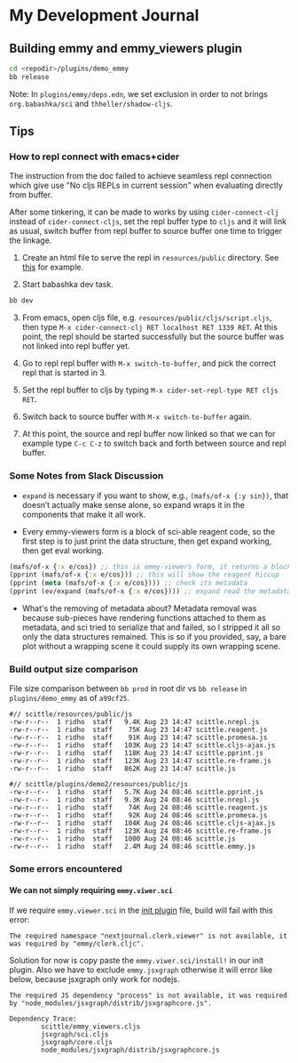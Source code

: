 # My Development Journal

## Building emmy and emmy_viewers plugin

```bash
cd <repodir>/plugins/demo_emmy
bb release
```

Note: In `plugins/emmy/deps.edn`, we set exclusion in order to not brings
`org.babashka/sci` and `thheller/shadow-cljs`.


## Tips

### How to repl connect with emacs+cider

The instruction from the doc failed to achieve seamless repl connection which
give use "No cljs REPLs in current session" when evaluating directly from
buffer.

After some tinkering, it can be made to works by using `cider-connect-clj`
instead of `cider-connect-cljs`, set the repl buffer type to `cljs` and it will
link as usual, switch buffer from repl buffer to source buffer one time to
trigger the linkage.

1. Create an html file to serve the repl in `resources/public` directory. 
   See [this](../../plugins/demo_emmy/resources/public/repl.html) for example.

2. Start babashka dev task.

```bash
bb dev
```

3. From emacs, open cljs file, e.g. `resources/public/cljs/script.cljs`, then
   type `M-x cider-connect-clj RET localhost RET 1339 RET`. At this point, the repl 
   should be started successfully but the source buffer was not linked into
   repl buffer yet.

4. Go to repl repl buffer with `M-x switch-to-buffer`, and pick the correct repl
   that is started in 3.

5. Set the repl buffer to cljs by typing `M-x cider-set-repl-type RET cljs RET`.

6. Switch back to source buffer with `M-x switch-to-buffer` again.

7. At this point, the source and repl buffer now linked so that we can for example
   type `C-c C-z` to switch back and forth between source and repl buffer.


### Some Notes from Slack Discussion

- `expand` is necessary if you want to show, e.g., `(mafs/of-x {:y sin})`, that
  doesn’t actually make sense alone, so expand wraps it in the components that
  make it all work.

- Every emmy-viewers form is a block of sci-able reagent code, so the first step
  is to just print the data structure, then get expand working, then get eval working.

```clojure
(mafs/of-x {:x e/cos}) ;; this is emmy-viewers form, it returns a block of sci-able reagent code.
(pprint (mafs/of-x {:x e/cos})) ;; this will show the reagent hiccup
(pprint (meta (mafs/of-x {:x e/cos}))) ;; check its metadata
(pprint (ev/expand (mafs/of-x {:x e/cos}))) ;; expand read the metadata and will wrap accourdingly
```

- What's the removing of metadata about? Metadata removal was because sub-pieces
  have rendering functions attached to them as metadata, and sci tried to
  serialize that and failed, so I stripped it all so only the data structures
  remained. This is so if you provided, say, a bare plot without a wrapping
  scene it could supply its own wrapping scene.


### Build output size comparison

File size comparison between `bb prod` in root dir vs `bb release` in `plugins/demo_emmy`
as of `a99cf25`.

```text
#// scittle/resources/public/js
-rw-r--r--  1 ridho  staff   9.4K Aug 23 14:47 scittle.nrepl.js
-rw-r--r--  1 ridho  staff    75K Aug 23 14:47 scittle.reagent.js
-rw-r--r--  1 ridho  staff    91K Aug 23 14:47 scittle.promesa.js
-rw-r--r--  1 ridho  staff   103K Aug 23 14:47 scittle.cljs-ajax.js
-rw-r--r--  1 ridho  staff   118K Aug 23 14:47 scittle.pprint.js
-rw-r--r--  1 ridho  staff   123K Aug 23 14:47 scittle.re-frame.js
-rw-r--r--  1 ridho  staff   862K Aug 23 14:47 scittle.js

#// scittle/plugins/demo2/resources/public/js
-rw-r--r--  1 ridho  staff   5.7K Aug 24 08:46 scittle.pprint.js
-rw-r--r--  1 ridho  staff   9.3K Aug 24 08:46 scittle.nrepl.js
-rw-r--r--  1 ridho  staff    74K Aug 24 08:46 scittle.reagent.js
-rw-r--r--  1 ridho  staff    92K Aug 24 08:46 scittle.promesa.js
-rw-r--r--  1 ridho  staff   104K Aug 24 08:46 scittle.cljs-ajax.js
-rw-r--r--  1 ridho  staff   123K Aug 24 08:46 scittle.re-frame.js
-rw-r--r--  1 ridho  staff   1000 Aug 24 08:46 scittle.js
-rw-r--r--  1 ridho  staff   2.4M Aug 24 08:46 scittle.emmy.js
```


### Some errors encountered

#### We can not simply requiring `emmy.viwer.sci`

If we require `emmy.viewer.sci` in the [init plugin](plugins/emmy_viewers/src/scittle/emmy_viewers.cljs) file, 
build will fail with this error:

```
The required namespace "nextjournal.clerk.viewer" is not available, it was required by "emmy/clerk.cljc".
```

Solution for now is copy paste the `emmy.viwer.sci/install!` in our init plugin. Also we have to exclude
`emmy.jsxgraph` otherwise it will error like below, because jsxgraph only work for nodejs.

```
The required JS dependency "process" is not available, it was required by "node_modules/jsxgraph/distrib/jsxgraphcore.js".

Dependency Trace:
        scittle/emmy_viewers.cljs
        jsxgraph/sci.cljs
        jsxgraph/core.cljs
        node_modules/jsxgraph/distrib/jsxgraphcore.js
```

